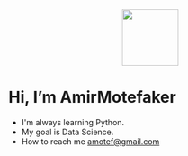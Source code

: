 <div id="header" align="center">
  <img src="https://media1.giphy.com/media/coxQHKASG60HrHtvkt/giphy.gif" width="100"/>
</div>

 # Hi, I’m AmirMotefaker

-  I'm always learning Python.
-  My goal is Data Science.
-  How to reach me amotef@gmail.com

<!---
AmirMotefaker/AmirMotefaker is a ✨ special ✨ repository because its `README.md` (this file) appears on your GitHub profile.
You can click the Preview link to take a look at your changes.
--->

